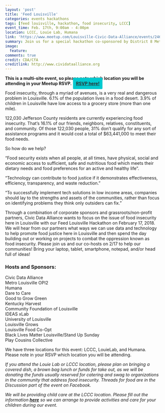 ```yaml
---
layout: 'post'
title: 'Feed Louisville'
categories: events hackathons
tags: [feed louisville, hackathon, food insecurity, LCCC]
event_time: Feb. 17th, 9:00am - 4:00pm
location: LCCC, Louie Lab, Humana
link: 'https://www.meetup.com/Louisville-Civic-Data-Alliance/events/246237565/'
summary: Join us for a special hackathon co-sponsored by District 8 Metro Councilmember Brandon Coan! This hackathon will address issues specific to this district -- we will have projects ready to go featuring senior outreach, litter bins, alley mapping, and potentially others, but if you have other questions or are interested in other issues facing the Highlands, please join us!
image:
  feature:
comments: true
credit: CDA/CfA
creditlink: http://www.cividataalliance.org
---
```

__This is a multi-site event, so please note which location you will be attending in your Meetup RSVP.__ <a class="button" target="_blank" style="color: #2C2D30;font-weight: bold;border-radius: 3px; background: #00c9cf; padding: 10px;text-align:center; margin:0 auto;" alt="Register Here!" title="hackathon tickets" href="https://www.meetup.com/Louisville-Civic-Data-Alliance/events/247089007/">RSVP here!</a>

Food insecurity, through a myriad of avenues, is a very real and dangerous problem in Louisville. 6.1% of the population lives in a food desert. 3.9% of children in Louisville have low access to a grocery store (more than one mile).  

122,030 Jefferson County residents are currently experiencing food insecurity. That’s 16.1% of our friends, neighbors, relatives, constituents, and community. Of those 122,030 people, 31% don’t qualify for any sort of assistance programs and it would cost a total of $63,441,000 to meet their food needs.  

So how do we help?  

“Food security exists when all people, at all times, have physical, social and economic access to sufficient, safe and nutritious food which meets their dietary needs and food preferences for an active and healthy life”.  

“Technology can contribute to food justice if it demonstrates effectiveness, efficiency, transparency, and waste reduction.”  

“To successfully implement tech solutions in low income areas, companies should lay to the strengths and assets of the communities, rather than focus on identifying problems they think only outsiders can fix.”  

Through a combination of corporate sponsors and grassroots/non-profit partners, Civic Data Alliance wants to focus on the issue of food insecurity here in Louisville with our Feed Louisville Hackathon on February 17, 2018. We will hear from our partners what ways we can use data and technology to help promote food justice here in Louisville and then spend the day building out or working on projects to combat the oppression known as food insecurity. Please join us and our co-hosts on 2/17 to help our communities! Bring your laptop, tablet, smartphone, notepad, and/or head full of ideas!   

### Hosts and Sponsors:  
Civic Data Alliance  
Metro Louisville OPI2  
Humana  
Dare to Care  
Good to Grow Green  
Kentucky Harvest  
Community Foundation of Louisville  
IDEAS xLab  
University of Louisville  
Louisville Grows  
Louisville Food Co-Opt  
Black Lives Matter Louisville/Stand Up Sunday  
Play Cousins Collective  

We have three locations for this event: LCCC, LouieLab, and Humana. Please note in your RSVP which location you will be attending.  

*If you attend the Louie Lab or LCCC location, please plan on bringing a covered dish, a brown bag lunch or funds for take out, as we will be donating the funds usually reserved for catering and swag to organizations in the community that address food insecurity. Threads for food are in the Discussion part of the event on Facebook.*  

*We will be providing child care at the LCCC location. Please fill out the information [__here__](https://docs.google.com/forms/d/e/1FAIpQLSduH0Ky0ZJDDPEHR4zjccMgGVEysx5ayX6pYfPqdmYAJTUPzA/viewform) so we can arrange to provide activities and care for your children during our event.*  
